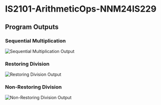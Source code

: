 # IS2101-ArithmeticOps-NNM24IS229
## Program Outputs

### Sequential Multiplication
![Sequential Multiplication Output](images/sequential.png)

### Restoring Division
![Restoring Division Output](images/restoring.png)

### Non-Restoring Division
![Non-Restoring Division Output](images/nonrestoring.png)
